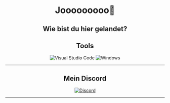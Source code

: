 <div align="center">

# Jooooooooo👋 

 ## **Wie bist du hier gelandet?**   
    

##  **Tools**
<div align="center">
    <img src="https://img.shields.io/badge/VS%20Code-007ACC?style=flat-square&logo=visual-studio-code&logoColor=white" alt="Visual Studio Code">
    <img src="https://img.shields.io/badge/Windows-0078D6?style=flat-square&logo=windows&logoColor=white" alt="Windows">
</div>

---

##  **Mein Discord**
<div align="center">
    <a href="https://discord.com/users/ateismos" target="_blank">
        <img src="https://img.shields.io/badge/Discord-5865F2?style=flat-square&logo=discord&logoColor=white" alt="Discord">
    </a>
</div>

---
</div>
